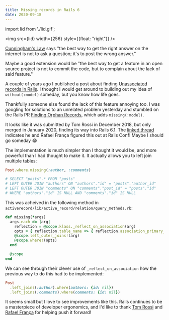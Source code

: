 ```yaml
---
title: Missing records in Rails 6
date: 2020-09-18
---
```


import lid from './lid.gif';

<img src={lid} width={256} style={{float: "right"}} />

[Cunningham's Law](https://meta.wikimedia.org/wiki/Cunningham%27s_Law) says "the
best way to get the right answer on the internet is not to ask a question; it's
to post the wrong answer."

Maybe a good extension would be "the best way to get a feature in an open source
project is not to commit the code, but to complain about the lack of said
feature."

A couple of years ago I published a post about finding
[Unassociated records in Rails](/unassociated). I thought I would get around to
building out my idea of `without(:model)` someday, but you know how life goes.

Thankfully someone else found the lack of this feature annoying too. I was
googling for solutions to an unrelated problem yesterday and stumbled on the
Rails PR
[Finding Orphan Records](https://github.com/rails/rails/pull/34727/files), which
adds `missing(:model)`.

It looks like it was submitted by Tom Rossi in December 2018, but only merged in
January 2020, finding its way into Rails 6.1. The
[linked thread](https://groups.google.com/g/rubyonrails-core/c/sT8uzQb8Oa8)
indicates he and Rafael França figured this out at Rails Conf! Maybe I should go
someday 😂

The implementation is much simpler than I thought it would be, and more powerful
than I had thought to make it. It actually allows you to left join multiple
tables:

```rb
Post.where.missing(:author, :comments)

# SELECT "posts".* FROM "posts"
# LEFT OUTER JOIN "authors" ON "authors"."id" = "posts"."author_id"
# LEFT OUTER JOIN "comments" ON "comments"."post_id" = "posts"."id"
# WHERE "authors"."id" IS NULL AND "comments"."id" IS NULL
```

This was acheived in the following method in
`activerecord/lib/active_record/relation/query_methods.rb`:

```rb
def missing(*args)
  args.each do |arg|
    reflection = @scope.klass._reflect_on_association(arg)
    opts = { reflection.table_name => { reflection.association_primary_key => nil } }
    @scope.left_outer_joins!(arg)
    @scope.where!(opts)
  end

  @scope
end
```

We can see through their clever use of `_reflect_on_association` how the
previous way to do this had to be implemented:

```rb
Post
  .left_joins(:author).where(authors: {id: nil})
  .left_joins(:comments).where(comments: {id: nil})
```

It seems small but I love to see improvements like this. Rails continues to be a
masterpiece of developer ergonomics, and I'd like to thank
[Tom Rossi](https://twitter.com/tomrossi7) and
[Rafael França](https://twitter.com/rafaelfranca) for helping push it forward!
